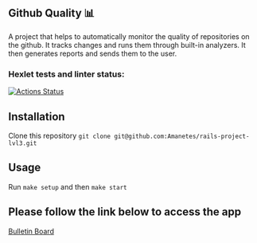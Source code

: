 ## Github Quality 📊
A project that helps to automatically monitor the quality of repositories on the github. It tracks changes and runs them through built-in analyzers. It then generates reports and sends them to the user.

### Hexlet tests and linter status:
[![Actions Status](https://github.com/Amanetes/rails-project-lvl4/workflows/hexlet-check/badge.svg)](https://github.com/Amanetes/rails-project-lvl4/actions)

## Installation

Clone this repository `git clone git@github.com:Amanetes/rails-project-lvl3.git`

## Usage

Run `make setup` and then `make start`

## Please follow the link below to access the app
[Bulletin Board](https://amanetes-github-quality.herokuapp.com/ "The chase is better than the catch.")